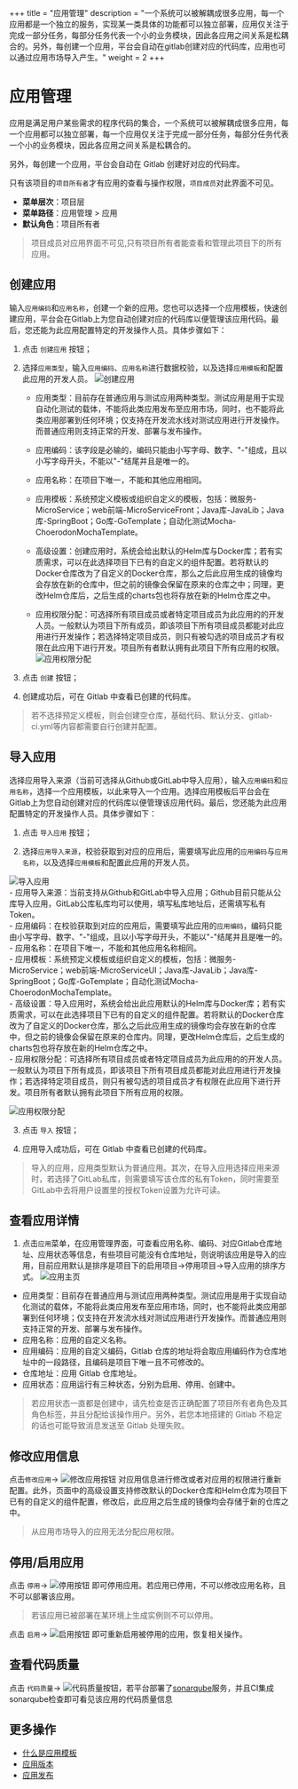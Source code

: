 ﻿+++
title = "应用管理"
description = "一个系统可以被解耦成很多应用，每一个应用都是一个独立的服务，实现某一类具体的功能都可以独立部署，应用仅关注于完成一部分任务，每部分任务代表一个小的业务模块，因此各应用之间关系是松耦合的。另外，每创建一个应用，平台会自动在gitlab创建对应的代码库，应用也可以通过应用市场导入产生。"
weight = 2
+++

# 应用管理
 
应用是满足用户某些需求的程序代码的集合，一个系统可以被解耦成很多应用，每一个应用都可以独立部署，每一个应用仅关注于完成一部分任务，每部分任务代表一个小的业务模块，因此各应用之间关系是松耦合的。

另外，每创建一个应用，平台会自动在 Gitlab 创建好对应的代码库。

只有该项目的`项目所有者`才有应用的查看与操作权限，`项目成员`对此界面不可见。
  
  - **菜单层次**：项目层
  - **菜单路径**：应用管理 > 应用
  - **默认角色**：项目所有者

<blockquote class="note">
  项目成员对应用界面不可见,只有项目所有者能查看和管理此项目下的所有应用。
</blockquote>

## 创建应用

输入`应用编码`和`应用名称`，创建一个新的应用。您也可以选择一个应用模板，快速创建应用，平台会在Gitlab上为您自动创建对应的代码库以便管理该应用代码。最后，您还能为此应用配置特定的开发操作人员。具体步骤如下：
 
 1. 点击 `创建应用` 按钮；  
 
 2. 选择`应用类型`，输入`应用编码`、`应用名称`进行数据校验，以及选择`应用模板`和配置此应用的开发人员。
 ![创建应用](/docs/user-guide/application-management/image/create-app.jpg "Create Application")  
    - 应用类型：目前存在普通应用与测试应用两种类型。测试应用是用于实现自动化测试的载体，不能将此类应用发布至应用市场，同时，也不能将此类应用部署到任何环境；仅支持在开发流水线对测试应用进行开发操作。而普通应用则支持正常的开发、部署与发布操作。  
    
    - 应用编码：该字段是必输的，编码只能由小写字母、数字、"-"组成，且以小写字母开头，不能以"-"结尾并且是唯一的。
    - 应用名称：在项目下唯一，不能和其他应用相同。
    - 应用模板：系统预定义模板或组织自定义的模板，包括：微服务-MicroService；web前端-MicroServiceFront；Java库-JavaLib；Java库-SpringBoot；Go库-GoTemplate；自动化测试Mocha-ChoerodonMochaTemplate。  
    - 高级设置：创建应用时，系统会给出默认的Helm库与Docker库；若有实质需求，可以在此选择项目下已有的自定义的组件配置。若将默认的Docker仓库改为了自定义的Docker仓库，那么之后此应用生成的镜像均会存放在新的仓库中，但之前的镜像会保留在原来的仓库之中；同理，更改Helm仓库后，之后生成的charts包也将存放在新的Helm仓库之中。
    - 应用权限分配：可选择所有项目成员或者特定项目成员为此应用的的开发人员。一般默认为项目下所有成员，即该项目下所有项目成员都能对此应用进行开发操作；若选择特定项目成员，则只有被勾选的项目成员才有权限在此应用下进行开发。项目所有者默认拥有此项目下所有应用的权限。  
  ![应用权限分配](/docs/user-guide/application-management/image/app-auth.png) 


 3. 点击 `创建` 按钮；
    
 4. 创建成功后，可在 Gitlab 中查看已创建的代码库。

<blockquote class="note">
  若不选择预定义模板，则会创建空仓库，基础代码、默认分支、gitlab-ci.yml等内容都需要自行创建并配置。
</blockquote>


## 导入应用

选择应用导入来源（当前可选择从Github或GitLab中导入应用），输入`应用编码`和`应用名称`，选择一个应用模板，以此来导入一个应用。选择应用模板后平台会在Gitlab上为您自动创建对应的代码库以便管理该应用代码。最后，您还能为此应用配置特定的开发操作人员。具体步骤如下：
 
 1. 点击 `导入应用` 按钮； 
 
 2. 选择`应用导入来源`，校验获取到对应的应用后，需要填写此应用的`应用编码`与`应用名称`，以及选择`应用模板`和配置此应用的开发人员。  

 ![导入应用](/docs/user-guide/application-management/image/insert-app.jpg "Insert Application")  
     - 应用导入来源：当前支持从Github和GitLab中导入应用；Github目前只能从公库导入应用，GitLab公库私库均可以使用，填写私库地址后，还需填写私有Token。  
     - 应用编码：在校验获取到对应的应用后，需要填写此应用的`应用编码`，编码只能由小写字母、数字、"-"组成，且以小写字母开头，不能以"-"结尾并且是唯一的。  
     - 应用名称：在项目下唯一，不能和其他应用名称相同。  
     - 应用模板：系统预定义模板或组织自定义的模板，包括：微服务-MicroService；web前端-MicroServiceUI；Java库-JavaLib；Java库-SpringBoot；Go库-GoTemplate；自动化测试Mocha-ChoerodonMochaTemplate。  
     - 高级设置：导入应用时，系统会给出此应用默认的Helm库与Docker库；若有实质需求，可以在此选择项目下已有的自定义的组件配置。若将默认的Docker仓库改为了自定义的Docker仓库，那么之后此应用生成的镜像均会存放在新的仓库中，但之前的镜像会保留在原来的仓库内。同理，更改Helm仓库后，之后生成的charts包也将存放在新的Helm仓库之中。  
     - 应用权限分配：可选择所有项目成员或者特定项目成员为此应用的的开发人员。一般默认为项目下所有成员，即该项目下所有项目成员都能对此应用进行开发操作；若选择特定项目成员，则只有被勾选的项目成员才有权限在此应用下进行开发。项目所有者默认拥有此项目下所有应用的权限。    

  ![应用权限分配](/docs/user-guide/application-management/image/app-auth.png) 


 3. 点击 `导入` 按钮；    

 4. 应用导入成功后，可在 Gitlab 中查看已创建的代码库。

<blockquote class="note">
  导入的应用，应用类型默认为普通应用。其次，在导入应用选择应用来源时，若选择了GitLab私库，则需要填写该仓库的私有Token，同时需要至GitLab中去将用户设置里的授权Token设置为允许可读。
</blockquote>

## 查看应用详情

  1. 点击`应用`菜单，在应用管理界面，可查看应用名称、编码、对应Gitlab仓库地址、应用状态等信息，有些项目可能没有仓库地址，则说明该应用是导入的应用，目前应用默认是排序是项目下的启用项目->停用项目->导入应用的排序方式。
![应用主页](/docs/user-guide/application-management/image/app-index.png)   

 - 应用类型：目前存在普通应用与测试应用两种类型。测试应用是用于实现自动化测试的载体，不能将此类应用发布至应用市场，同时，也不能将此类应用部署到任何环境；仅支持在开发流水线对测试应用进行开发操作。而普通应用则支持正常的开发、部署与发布操作。  
 - 应用名称：应用的自定义名称。
 - 应用编码：应用的自定义编码，Gitlab 仓库的地址将会取应用编码作为仓库地址中的一段路径，且编码是项目下唯一且不可修改的。
 - 仓库地址：应用 Gitlab 仓库地址。
 - 应用状态：应用运行有三种状态，分别为启用、停用、创建中。

<blockquote class="note">
  若应用状态一直都是创建中，请先检查是否正确配置了项目所有者角色及其角色标签，并且分配给该操作用户。另外，若您本地搭建的 Gitlab 不稳定的话也可能导致消息发送至 Gitlab 处理失败。
</blockquote>

## 修改应用信息

点击`修改应用`→ ![修改应用按钮](/docs/user-guide/development-pipeline/image/update_app_button.png) 对应用信息进行修改或者对应用的权限进行重新配置。此外，页面中的高级设置支持修改默认的Docker仓库和Helm仓库为项目下已有的自定义的组件配置，修改后，此应用之后生成的镜像均会存储于新的仓库之中。  
<blockquote class="warning">
  从应用市场导入的应用无法分配应用权限。
</blockquote>

## 停用/启用应用

 点击 `停用`→ ![停用按钮](/docs/user-guide/development-pipeline/image/stop_button.png) 即可停用应用。若应用已停用，不可以修改应用名称，且不可以部署该应用。
 
<blockquote class="note">
  若该应用已被部署在某环境上生成实例则不可以停用。 
</blockquote>

 点击 `启用`→ ![启用按钮](/docs/user-guide/development-pipeline/image/start_button.png) 即可重新启用被停用的应用，恢复相关操作。

## 查看代码质量

 点击 `代码质量`→ ![代码质量按钮](/docs/user-guide/development-pipeline/image/app_quality.png)，若平台部署了[sonarqube](https://www.sonarqube.org/)服务，并且CI集成sonarqube检查即可看见该应用的代码质量信息

## 更多操作
- [什么是应用模板](../application-template)
- [应用版本](../application-version)
- [应用发布](../application-release)